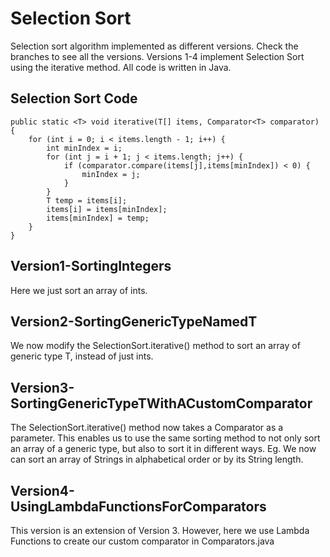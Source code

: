 # Selection Sort

Selection sort algorithm implemented as different versions. Check the branches to see all the versions.
Versions 1-4 implement Selection Sort using the iterative method. All code is written in Java.

## Selection Sort Code

```
public static <T> void iterative(T[] items, Comparator<T> comparator) {
    for (int i = 0; i < items.length - 1; i++) {
        int minIndex = i;
        for (int j = i + 1; j < items.length; j++) {
            if (comparator.compare(items[j],items[minIndex]) < 0) {
                minIndex = j;
            }
        }
        T temp = items[i];
        items[i] = items[minIndex];
        items[minIndex] = temp;
    }
}
```

## Version1-SortingIntegers

Here we just sort an array of ints.

## Version2-SortingGenericTypeNamedT

We now modify the SelectionSort.iterative() method to sort an array of generic type T, instead of just ints.

## Version3-SortingGenericTypeTWithACustomComparator

The SelectionSort.iterative() method now takes a Comparator as a parameter. This enables us to use the same sorting 
method to not only sort an array of a generic type, but also to sort it in different ways. Eg. We now can sort an array 
of Strings in alphabetical order or by its String length. 

## Version4-UsingLambdaFunctionsForComparators

This version is an extension of Version 3. However, here we use Lambda Functions to create our custom comparator in 
Comparators.java